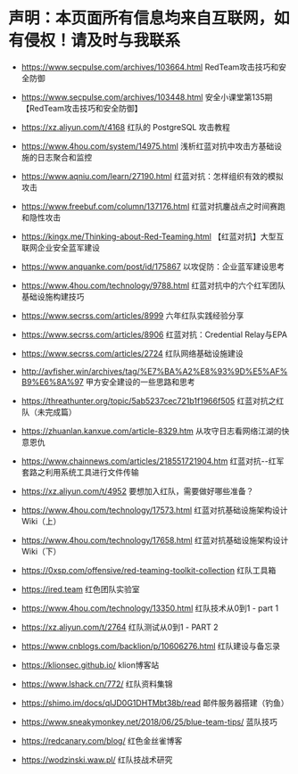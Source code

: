 # 声明：本页面所有信息均来自互联网，如有侵权！请及时与我联系

- <https://www.secpulse.com/archives/103664.html>  RedTeam攻击技巧和安全防御

- <https://www.secpulse.com/archives/103448.html>  安全小课堂第135期【RedTeam攻击技巧和安全防御】

- <https://xz.aliyun.com/t/4168>                   红队的 PostgreSQL 攻击教程

- <https://www.4hou.com/system/14975.html>  浅析红蓝对抗中攻击方基础设施的日志聚合和监控

- <https://www.aqniu.com/learn/27190.html>   红蓝对抗：怎样组织有效的模拟攻击

- <https://www.freebuf.com/column/137176.html>  红蓝对抗鏖战点之时间赛跑和隐性攻击

- <https://kingx.me/Thinking-about-Red-Teaming.html>  【红蓝对抗】大型互联网企业安全蓝军建设

- <https://www.anquanke.com/post/id/175867>  以攻促防：企业蓝军建设思考

- <https://www.4hou.com/technology/9788.html>    红蓝对抗中的六个红军团队基础设施构建技巧

- <https://www.secrss.com/articles/8999>  六年红队实践经验分享

- <https://www.secrss.com/articles/8906> 红蓝对抗：Credential Relay与EPA

- <https://www.secrss.com/articles/2724> 红队网络基础设施建设

- <http://avfisher.win/archives/tag/%E7%BA%A2%E8%93%9D%E5%AF%B9%E6%8A%97>  甲方安全建设的一些思路和思考

- <https://threathunter.org/topic/5ab5237cec721b1f1966f505>  红蓝对抗之红队（未完成篇）

- <https://zhuanlan.kanxue.com/article-8329.htm>  从攻守日志看网络江湖的快意恩仇

- <https://www.chainnews.com/articles/218551721904.htm>  红蓝对抗--红军套路之利用系统工具进行文件传输

- <https://xz.aliyun.com/t/4952>  要想加入红队，需要做好哪些准备？

- <https://www.4hou.com/technology/17573.html>  红蓝对抗基础设施架构设计Wiki（上）

- <https://www.4hou.com/technology/17658.html>  红蓝对抗基础设施架构设计Wiki（下）

- <https://0xsp.com/offensive/red-teaming-toolkit-collection> 红队工具箱

- <https://ired.team>  红色团队实验室

- <https://www.4hou.com/technology/13350.html>  红队技术从0到1 - part 1

- <https://xz.aliyun.com/t/2764>  红队测试从0到1 - PART 2

- <https://www.cnblogs.com/backlion/p/10606276.html> 红队建设与备忘录

- <https://klionsec.github.io/>  klion博客站

- <https://www.lshack.cn/772/> 红队资料集锦

- <https://shimo.im/docs/qIJD0G1DHTMbt38b/read>  邮件服务器搭建（钓鱼）

- <https://www.sneakymonkey.net/2018/06/25/blue-team-tips/>  蓝队技巧

- <https://redcanary.com/blog/>   红色金丝雀博客

- <https://wodzinski.waw.pl/> 红队技战术研究
  